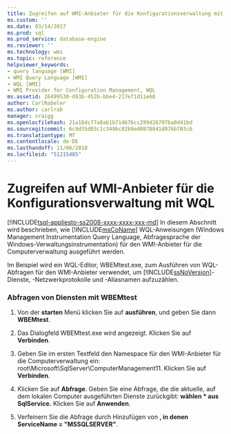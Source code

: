```yaml
---
title: Zugreifen auf WMI-Anbieter für die Konfigurationsverwaltung mit WQL | Microsoft-Dokumentation
ms.custom: ''
ms.date: 03/14/2017
ms.prod: sql
ms.prod_service: database-engine
ms.reviewer: ''
ms.technology: wmi
ms.topic: reference
helpviewer_keywords:
- query language [WMI]
- WMI Query Language [WMI]
- WQL [WMI]
- WMI Provider for Configuration Management, WQL
ms.assetid: 26499530-d93b-452b-bbe4-217ef1d11e68
author: CarlRabeler
ms.author: carlrab
manager: craigg
ms.openlocfilehash: 21a18dc77a8ab1b714676cc299d26797ba0d41bd
ms.sourcegitcommit: 6c9d35d03c1c349bc82b9ed0878041d976b703c6
ms.translationtype: MT
ms.contentlocale: de-DE
ms.lasthandoff: 11/06/2018
ms.locfileid: "51215485"
---
```

# <a name="access-wmi-provider-for-configuration-management-using-wql"></a>Zugreifen auf WMI-Anbieter für die Konfigurationsverwaltung mit WQL
[!INCLUDE[tsql-appliesto-ss2008-xxxx-xxxx-xxx-md](../../includes/tsql-appliesto-ss2008-xxxx-xxxx-xxx-md.md)]
  In diesem Abschnitt wird beschrieben, wie [!INCLUDE[msCoName](../../includes/msconame-md.md)] WQL-Anweisungen (Windows Management Instrumentation Query Language, Abfragesprache der Windows-Verwaltungsinstrumentation) für den WMI-Anbieter für die Computerverwaltung ausgeführt werden.  
  
 Im Beispiel wird ein WQL-Editor, WBEMtest.exe, zum Ausführen von WQL-Abfragen für den WMI-Anbieter verwendet, um [!INCLUDE[ssNoVersion](../../includes/ssnoversion-md.md)]-Dienste, -Netzwerkprotokolle und -Aliasnamen aufzuzählen.  
  
### <a name="querying-services-using-wbemtest"></a>Abfragen von Diensten mit WBEMtest  
  
1.  Von der **starten** Menü klicken Sie auf **ausführen**, und geben Sie dann **WBEMtest**.  
  
2.  Das Dialogfeld WBEMtest.exe wird angezeigt. Klicken Sie auf **Verbinden**.  
  
3.  Geben Sie im ersten Textfeld den Namespace für den WMI-Anbieter für die Computerverwaltung ein: root\Microsoft\SqlServer\ComputerManagement11. Klicken Sie auf **Verbinden**.  
  
4.  Klicken Sie auf **Abfrage**. Geben Sie eine Abfrage, die die aktuelle, auf dem lokalen Computer ausgeführten Dienste zurückgibt: **wählen \* aus SqlService.** Klicken Sie auf **Anwenden**.  
  
5.  Verfeinern Sie die Abfrage durch Hinzufügen von **, in denen ServiceName = "MSSQLSERVER"**.  
  
  
